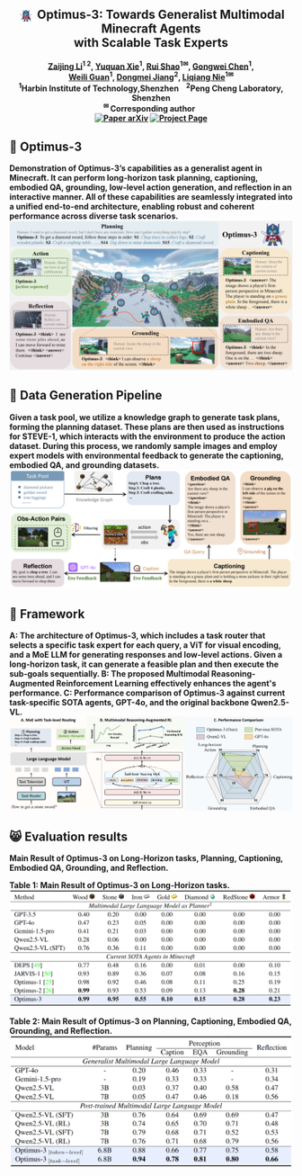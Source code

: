 <div align="center">
<h2 align="center">
   <img src="./assets/optimus3.png" style="vertical-align: middle; height: 1em; padding: 0 0.2em;"> <b>Optimus-3: Towards Generalist Multimodal Minecraft Agents
     <br />  with Scalable Task Experts
</h2>
<div>
<a target="_blank" href="https://scholar.google.com/citations?user=TDBF2UoAAAAJ&hl=en&oi=ao">Zaijing&#160;Li</a><sup>1 2</sup>,
<a target="_blank" href="https://scholar.google.com/citations?user=KO77A2oAAAAJ&hl=en">Yuquan&#160;Xie</a><sup>1</sup>,
<a target="_blank" href="https://scholar.google.com/citations?user=9Vc--XsAAAAJ&hl=en&oi=ao">Rui&#160;Shao</a><sup>1&#9993</sup>,
<a target="_blank" href="https://scholar.google.com/citations?user=Mpg0w3cAAAAJ&hl=en&oi=ao">Gongwei&#160;Chen</a><sup>1</sup>,
<br>
<a target="_blank" href="https://ieeexplore.ieee.org/author/37087008154">Weili&#160;Guan</a><sup>1</sup>,
<a target="_blank" href="https://scholar.google.com/citations?hl=en&user=Awsue7sAAAAJ">Dongmei&#160;Jiang</a><sup>2</sup>,
 <a target="_blank" href="https://scholar.google.com/citations?hl=en&user=yywVMhUAAAAJ">Liqiang&#160;Nie</a><sup>1&#9993</sup>
</div>
<sup>1</sup>Harbin Institute of Technology,Shenzhen&#160&#160&#160</span>
<sup>2</sup>Peng Cheng Laboratory, Shenzhen</span>
<br />
<sup>&#9993&#160;</sup>Corresponding author&#160;&#160;</span>
<br/>
<div align="center">
    <a href="https://arxiv.org/abs/2506.10357" target="_blank">
    <img src="https://img.shields.io/badge/Paper-arXiv-deepgreen" alt="Paper arXiv"></a>
    <a href="https://cybertronagent.github.io/Optimus-3.github.io/" target="_blank">
    <img src="https://img.shields.io/badge/Project-Optimus--3-9cf" alt="Project Page"></a>
</div>
</div>

## :rocket: Optimus-3 
Demonstration of Optimus-3’s capabilities as a generalist agent in Minecraft. It can perform long-horizon task planning, captioning, embodied QA, grounding, low-level action generation, and reflection in an interactive manner. All of these capabilities are seamlessly integrated into a unified end-to-end architecture, enabling robust and coherent performance across diverse task scenarios. 
<img src="./assets/fig1.png" >

## :wrench: Data Generation Pipeline
Given a task pool, we utilize a knowledge graph to generate task plans, forming the planning dataset. These plans are then used as instructions for STEVE-1, which interacts with the environment to produce the action dataset. During this process, we randomly sample images and employ expert models with environmental feedback to generate the captioning, embodied QA, and grounding datasets.
<img src="./assets/fig3.png" >

## :balloon: Framework
A: The architecture of Optimus-3, which includes a task router that selects a specific task expert for each query, a ViT for visual encoding, and a MoE LLM for generating responses and low-level actions. Given a long-horizon task, it can generate a feasible plan and then execute the sub-goals sequentially. B: The proposed Multimodal Reasoning-Augmented Reinforcement Learning effectively enhances the agent's performance. C: Performance comparison of Optimus-3 against current task-specific SOTA agents, GPT-4o, and the original backbone Qwen2.5-VL. 
<img src="./assets/fig2.png" >

## :smile_cat: Evaluation results
Main Result of Optimus-3 on Long-Horizon tasks, Planning, Captioning, Embodied QA, Grounding, and Reflection.

Table 1: Main Result of Optimus-3 on Long-Horizon tasks.
<img src="./assets/table1.png" >

Table 2: Main Result of Optimus-3 on Planning, Captioning, Embodied QA, Grounding, and Reflection.
<img src="./assets/table2.png" >








